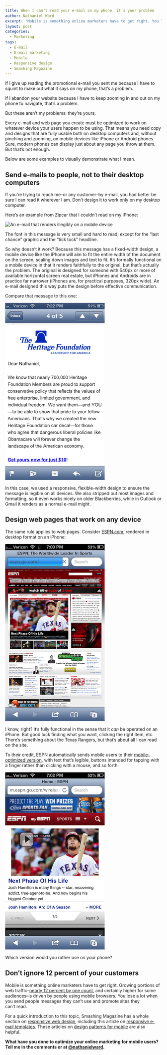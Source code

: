 ```yaml
---
title: When I can’t read your e-mail on my phone, it’s your problem
author: Nathaniel Ward
excerpt: "Mobile is something online marketers have to get right. You lose a lot when you send people messages they can't use and promote sites they can't read."
layout: post
categories:
  - Marketing
tags:
  - E-mail
  - E-mail marketing
  - Mobile
  - Responsive design
  - Smashing Magazine
---
```

If I give up reading the promotional e-mail you sent me because I have to squint to make out what it says on my phone, that’s a problem.

If I abandon your website because I have to keep zooming in and out on my phone to navigate, that’s a problem.

But these aren’t my problems: they’re yours.

Every e-mail and web page you create must be optimized to work on whatever device your users happen to be using. That means you need copy and designs that are fully usable both on desktop computers and, without pinching and zooming, on mobile devices like iPhone or Android phones. Sure, modern phones can display just about any page you throw at them. But that’s not enough.

Below are some examples to visually demonstrate what I mean.<!--more-->

## Send e-mails to people, not to their desktop computers

If you’re trying to reach me–or any customer–by e-mail, you had better be sure I can read it wherever I am. Don’t design it to work only on my desktop computer.

Here’s an example from Zipcar that I couldn’t read on my iPhone:

![An e-mail that renders illegibly on a mobile device](/images/2012-10-04-standard-email.png")

The font in this message is very small and hard to read, except for the “last chance” graphic and the “tick tock” headline.

So why doesn’t it work? Because this message has a fixed-width design, a mobile device like the iPhone will aim to fit the entire width of the document on the screen, scaling down images and text to fit. It’s formally functional on a mobile device in that it renders faithfully to the original, but that’s actually the problem. The original is designed for someone with 540px or more of available horizontal screen real estate, but iPhones and Androids are in practice far narrower (iPhones are, for practical purposes, 320px wide). An e-mail designed this way puts the design before effective communication.

Compare that message to this one:

![An e-mail that renders legibly on a mobile device](/images/2012-10-04-flex-email.png)

In this case, we used a responsive, flexible-width design to ensure the message is legible on all devices. We also stripped out most images and formatting, so it even works nicely on older Blackberries, while in Outlook or Gmail it renders as a normal e-mail might.

## Design web pages that work on any device

The same rule applies to web pages. Consider [ESPN​.com][1], rendered in desktop format on an iPhone:

![ESPN's standard interface rendered on an iPhone](/images/2012-10-04-espn-standard.png)

I know, right? It’s fully functional in the sense that it *can* be operated on an iPhone. But good luck finding what you want, clicking the right item, etc. There’s something about the Texas Rangers, but that’s about all I can read on the site.

To their credit, ESPN automatically sends mobile users to their [mobile-optimized version][2], with text that’s legible, buttons intended for tapping with a finger rather than clicking with a mouse, and so forth:

![ESPN's mobile-optimized interface](/images/2012-10-04-espn-mobile.png)

Which version would you rather use on your phone?

## Don’t ignore 12 percent of your customers

Mobile is something online marketers have to get right. Growing portions of web traffic–[nearly 12 percent by one count][3], and certainly higher for some audiences–is driven by people using mobile browsers. You lose a lot when you send people messages they can’t use and promote sites they can’t read.

For a quick introduction to this topic, Smashing Magazine has a whole section on [responsive web design][4], including this article on [responsive e-mail templates][5]. These articles on [design patterns for mobile][6] are also helpful.

**What have you done to optimize your online marketing for mobile users? Tell me in the comments or at [@nathanielward][7].**

 [1]: http://espn.go.com/
 [2]: http://m.espn.go.com/wireless
 [3]: http://gs.statcounter.com/#mobile_vs_desktop-ww-monthly-200807-201208
 [4]: http://mobile.smashingmagazine.com/tag/responsive-design/
 [5]: http://mobile.smashingmagazine.com/2011/08/18/from-monitor-to-mobile-optimizing-email-newsletters-with-css/
 [6]: http://mobile.smashingmagazine.com/tag/design-patterns/
 [7]: https://twitter.com/nathanielward